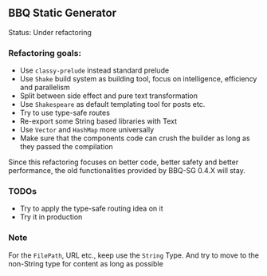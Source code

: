 BBQ Static Generator
------

Status: Under refactoring

### Refactoring goals:

* Use `classy-prelude` instead standard prelude
* Use `Shake` build system as building tool, focus on intelligence, efficiency and parallelism
* Split between side effect and pure text transformation
* Use `Shakespeare` as default templating tool for posts etc.
* Try to use type-safe routes
* Re-export some String based libraries with Text
* Use `Vector` and `HashMap` more universally
* Make sure that the components code can crush the builder as long as they passed the compilation

Since this refactoring focuses on better code, better safety and better performance, the old functionalities provided by BBQ-SG 0.4.X will stay.



### TODOs
* Try to apply the type-safe routing idea on it
* Try it in production


### Note
For the `FilePath`, URL etc., keep use the `String` Type. And try to move to the non-String type for content as long as possible


